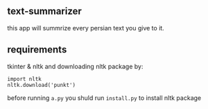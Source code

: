 ## text-summarizer
this app will summrize every persian text you give to it.


## requirements
tkinter & nltk
and downloading nltk package by:
 ```
 import nltk
 nltk.download('punkt')
 ```
before running ```a.py``` you shuld run ```install.py``` to install nltk package
